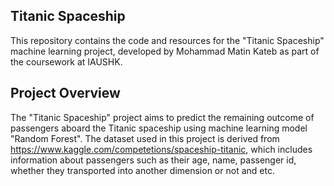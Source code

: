## Titanic Spaceship

This repository contains the code and resources for the "Titanic Spaceship" machine learning project, developed by Mohammad Matin Kateb as part of the coursework at IAUSHK.

## Project Overview

The "Titanic Spaceship" project aims to predict the remaining outcome of passengers aboard the Titanic spaceship using machine learning model "Random Forest". The dataset used in this project is derived from https://www.kaggle.com/competetions/spaceship-titanic, which includes information about passengers such as their age, name, passenger id, whether they transported into another dimension or not and etc.
